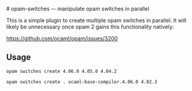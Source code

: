 # opam-switches -- manipulate opam switches in parallel

This is a simple plugin to create multiple opam switches in 
parallel.  It will likely be unnecessary once opam 2 gains
this functionality natively:

  https://github.com/ocaml/opam/issues/3200

## Usage

    opam switches create 4.06.0 4.05.0 4.04.2

    opam switches create . ocaml-base-compiler.4.06.0 4.02.3


